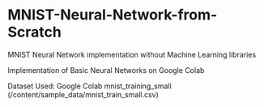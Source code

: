 # MNIST-Neural-Network-from-Scratch
MNIST Neural Network implementation without Machine Learning libraries

Implementation of Basic Neural Networks on Google Colab

Dataset Used: Google Colab mnist_training_small (/content/sample_data/mnist_train_small.csv)
